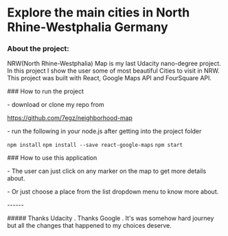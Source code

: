 # Explore the main cities in North Rhine-Westphalia Germany

 

### About the project:


NRW(North Rhine-Westphalia) Map is my last Udacity nano-degree project. In this project I show the user some of most beautiful Cities to visit in NRW. This project was built with React, Google Maps API and FourSquare API.

 

\### How to run the project

 

\- download or clone my repo from

https://github.com/7egz/neighborhood-map


\- run the following in your node.js after getting into the project folder

 `npm install`
`npm install --save react-google-maps`
  `npm start`


\### How to use this application

\- The user can just click on any marker on the map to get more details about.

\- Or just choose a place from the list dropdown menu to know more about. 

\------


\##### Thanks Udacity . Thanks Google . It's was somehow hard journey but all the changes that happened to my choices deserve.